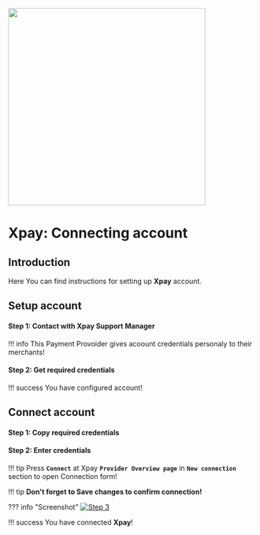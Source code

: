 <img src="https://static.openfintech.io/payment_providers/xpayua/logo.svg?w=400" width="400px">

# Xpay: Connecting account

## Introduction

Here You can find  instructions for setting up **Xpay**  account.

## Setup account

#### Step 1: Contact with Xpay Support Manager

!!! info
    This Payment Provoider gives acoount credentials personaly to their merchants!

#### Step 2: Get required credentials


!!! success
    You have configured account!




## Connect account

#### Step 1: Copy required credentials


#### Step 2: Enter credentials

!!! tip
    Press **```Connect```** at Xpay **```Provider Overview page```** in **```New connection```** section to open Connection form!


!!! tip
    **Don't forget to Save changes to confirm connection!**

??? info "Screenshot"
    [![Step 3](images/xpay-step_connect.png)](images/xpay-step_connect.png)


!!! success
    You have connected **Xpay**!